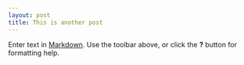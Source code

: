 ```yaml
---
layout: post
title: This is another post
---
```



Enter text in [Markdown](http://daringfireball.net/projects/markdown/). Use the toolbar above, or click the **?** button for formatting help.
